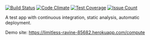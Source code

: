 [![Build Status](https://travis-ci.org/serdarkacka/demoapp.svg?branch=master)](https://travis-ci.org/serdarkacka/demoapp)
[![Code Climate](https://codeclimate.com/github/serdarkacka/demoapp/badges/gpa.svg)](https://codeclimate.com/github/serdarkacka/demoapp)
[![Test Coverage](https://codeclimate.com/github/serdarkacka/demoapp/badges/coverage.svg)](https://codeclimate.com/github/serdarkacka/demoapp/coverage)
[![Issue Count](https://codeclimate.com/github/serdarkacka/demoapp/badges/issue_count.svg)](https://codeclimate.com/github/serdarkacka/demoapp)



A test app with continuous integration, static analysis, automatic deployment.

Demo site: https://limitless-ravine-85682.herokuapp.com/compute